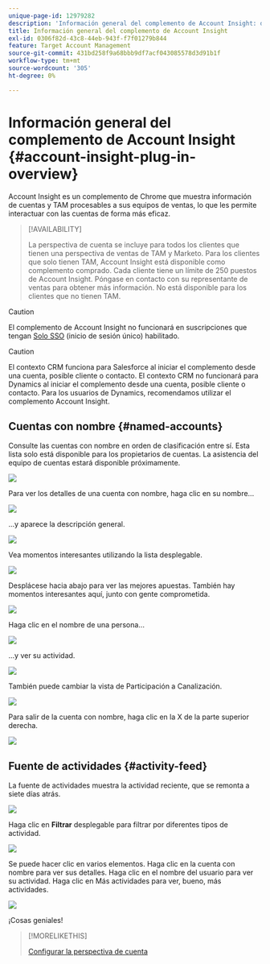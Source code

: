```yaml
---
unique-page-id: 12979282
description: 'Información general del complemento de Account Insight: documentos de Marketo, documentación del producto'
title: Información general del complemento de Account Insight
exl-id: 0306f82d-43c8-44eb-943f-f7f01279b844
feature: Target Account Management
source-git-commit: 431bd258f9a68bbb9df7acf043085578d3d91b1f
workflow-type: tm+mt
source-wordcount: '305'
ht-degree: 0%

---
```


# Información general del complemento de Account Insight {#account-insight-plug-in-overview}

Account Insight es un complemento de Chrome que muestra información de cuentas y TAM procesables a sus equipos de ventas, lo que les permite interactuar con las cuentas de forma más eficaz.

>[!AVAILABILITY]
>
>La perspectiva de cuenta se incluye para todos los clientes que tienen una perspectiva de ventas de TAM y Marketo. Para los clientes que solo tienen TAM, Account Insight está disponible como complemento comprado. Cada cliente tiene un límite de 250 puestos de Account Insight. Póngase en contacto con su representante de ventas para obtener más información. No está disponible para los clientes que no tienen TAM.

>[!CAUTION]
>
>El complemento de Account Insight no funcionará en suscripciones que tengan [Solo SSO](/help/marketo/product-docs/administration/additional-integrations/restrict-user-login-to-sso-only.md) (inicio de sesión único) habilitado.

>[!CAUTION]
>
>El contexto CRM funciona para Salesforce al iniciar el complemento desde una cuenta, posible cliente o contacto. El contexto CRM no funcionará para Dynamics al iniciar el complemento desde una cuenta, posible cliente o contacto. Para los usuarios de Dynamics, recomendamos utilizar el complemento Account Insight.

## Cuentas con nombre {#named-accounts}

Consulte las cuentas con nombre en orden de clasificación entre sí. Esta lista solo está disponible para los propietarios de cuentas. La asistencia del equipo de cuentas estará disponible próximamente.

![](assets/na1.png)

Para ver los detalles de una cuenta con nombre, haga clic en su nombre...

![](assets/na3.png)

...y aparece la descripción general.

![](assets/na4.png)

Vea momentos interesantes utilizando la lista desplegable.

![](assets/na5.png)

Desplácese hacia abajo para ver las mejores apuestas. También hay momentos interesantes aquí, junto con gente comprometida.

![](assets/na6.png)

Haga clic en el nombre de una persona...

![](assets/na7.png)

...y ver su actividad.

![](assets/na8.png)

También puede cambiar la vista de Participación a Canalización.

![](assets/na9.png)

Para salir de la cuenta con nombre, haga clic en la X de la parte superior derecha.

![](assets/na10.png)

## Fuente de actividades {#activity-feed}

La fuente de actividades muestra la actividad reciente, que se remonta a siete días atrás.

![](assets/af1.png)

Haga clic en **Filtrar** desplegable para filtrar por diferentes tipos de actividad.

![](assets/af2.png)

Se puede hacer clic en varios elementos. Haga clic en la cuenta con nombre para ver sus detalles. Haga clic en el nombre del usuario para ver su actividad. Haga clic en Más actividades para ver, bueno, más actividades.

![](assets/af3.png)

¡Cosas geniales!

>[!MORELIKETHIS]
>
>[Configurar la perspectiva de cuenta](/help/marketo/product-docs/target-account-management/setup-tam/set-up-account-insight.md)
